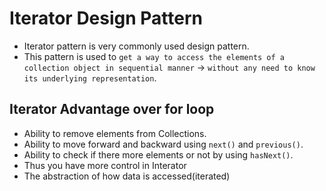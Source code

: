 # Iterator Design Pattern

- Iterator pattern is very commonly used design pattern.
- This pattern is used to `get a way to access the elements of a collection object in sequential manner` -> `without any need to know its underlying representation`.

## Iterator Advantage over for loop

- Ability to remove elements from Collections.
- Ability to move forward and backward using `next()` and `previous()`.
- Ability to check if there more elements or not by using `hasNext()`.
- Thus you have more control in Interator
- The abstraction of how data is accessed(iterated)
